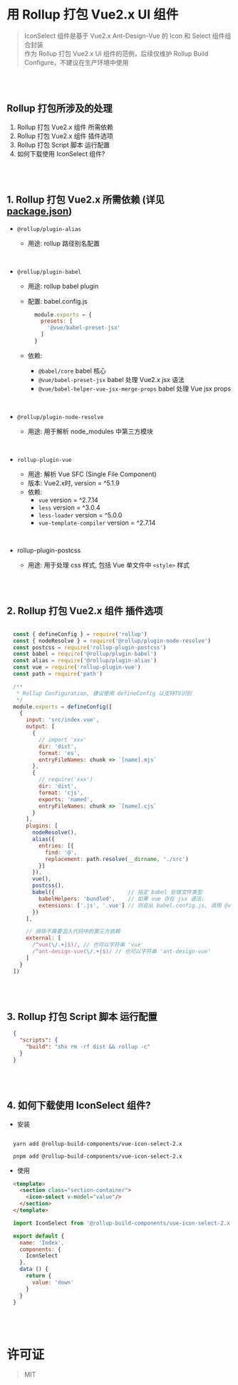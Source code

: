 # 用 Rollup 打包 Vue2.x UI 组件
> IconSelect 组件是基于 Vue2.x Ant-Design-Vue 的 Icon 和 Select 组件组合封装  
> 作为 Rollup 打包 Vue2.x UI 组件的范例，后续仅维护 Rollup Build Configure，不建议在生产环境中使用


<br/>
<br/>


## Rollup 打包所涉及的处理

1. Rollup 打包 Vue2.x 组件 所需依赖
2. Rollup 打包 Vue2.x 组件 插件选项
3. Rollup 打包 Script 脚本 运行配置
4. 如何下载使用 IconSelect 组件?


<br/>
<br/>


## 1. Rollup 打包 Vue2.x 所需依赖 (详见 [package.json](https://github.com/rollup-build-components/vue-icon-select-2.x/blob/main/package.json))

- `@rollup/plugin-alias`

    - 用途: rollup 路径别名配置

<br/>

- `@rollup/plugin-babel`

    - 用途: rollup babel plugin

    - 配置: babel.config.js
      ```javascript
        module.exports = {
          presets: [
            '@vue/babel-preset-jsx'
          ]
        }
      ```

    - 依赖:
        - `@babel/core` babel 核心
        - `@vue/babel-preset-jsx` babel 处理 Vue2.x jsx 语法
        - `@vue/babel-helper-vue-jsx-merge-props` babel 处理 Vue jsx props

<br/>

- `@rollup/plugin-node-resolve`

    - 用途: 用于解析 node_modules 中第三方模块

<br/>

- `rollup-plugin-vue`

    - 用途: 解析 Vue SFC (Single File Component)
    - 版本: Vue2.x时, version = ^5.1.9
    - 依赖:
      - `vue` version = ^2.7.14
      - `less` version = ^3.0.4
      - `less-loader` version = ^5.0.0
      - `vue-template-compiler` version = ^2.7.14

<br/>

- rollup-plugin-postcss

    - 用途: 用于处理 css 样式, 包括 Vue 单文件中 `<style>` 样式


<br/>
<br/>


## 2. Rollup 打包 Vue2.x 组件 插件选项

  ```javascript

    const { defineConfig } = require('rollup')
    const { nodeResolve } = require('@rollup/plugin-node-resolve')
    const postcss = require('rollup-plugin-postcss')
    const babel = require('@rollup/plugin-babel')
    const alias = require('@rollup/plugin-alias')
    const vue = require('rollup-plugin-vue')
    const path = require('path')

    /**
     * Rollup Configuration, 建议使用 defineConfig 以支持TS识别
     */
    module.exports = defineConfig([
      {
        input: 'src/index.vue',
        output: [
          {
            // import 'xxx'
            dir: 'dist',
            format: 'es',
            entryFileNames: chunk => `[name].mjs`
          },
          {
            // require('xxx')
            dir: 'dist',
            format: 'cjs',
            exports: 'named',
            entryFileNames: chunk => `[name].cjs`
          }
        ],
        plugins: [
          nodeResolve(),
          alias({
            entries: [{
              find: '@',
              replacement: path.resolve(__dirname, './src')
            }]
          }),
          vue(),
          postcss(),
          babel({                       // 指定 babel 处理文件类型
            babelHelpers: 'bundled',    // 如果 vue 存在 jsx 语法，
            extensions: ['.js', '.vue'] // 则会从 babel.config.js, 调用 @vue/babel-preset-jsx 处理
          })
        ],

        // 排除不需要混入代码中的第三方依赖
        external: [
          /^vue(\/.+|$)/, // 也可以字符串 'vue'
          /^ant-design-vue(\/.+|$)/ // 也可以字符串 'ant-design-vue'
        ]
      }
    ])
  ```


<br/>
<br/>


## 3. Rollup 打包 Script 脚本 运行配置

  ```json
    {
      "scripts": {
        "build": "shx rm -rf dist && rollup -c"
      }
    }
  ```


<br/>
<br/>


## 4. 如何下载使用 IconSelect 组件?

  - 安装
  ```shell

    yarn add @rollup-build-components/vue-icon-select-2.x

    pnpm add @rollup-build-components/vue-icon-select-2.x

  ```

  - 使用
  ```html
    <template>
      <section class="section-container">
        <icon-select v-model="value"/>
      </section>
    </template>
  ```

  ```javascript
    import IconSelect from '@rollup-build-components/vue-icon-select-2.x'

    export default {
      name: 'Index',
      components: {
        IconSelect
      },
      data () {
        return {
          value: 'down'
        }
      }
    }
  ```

  
<br/>
<br/>


# 许可证
> MIT
